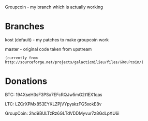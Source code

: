 Groupcoin - my branch which is actually working

Branches
===================
kost (default) - my patches to make groupcoin work

master - original code taken from upstream

	(currently from http://sourceforge.net/projects/galacticmilieu/files/GRouPcoin/)


Donations
===================
BTC: 194XseH3sF3PSx7EFcRQJw5mG2t1EX1qas

LTC: LZCrXPMx853EYKLZPjVYpyskzFG5xokE8v

GroupCoin: 2hd9BULTzRz6GLTdVDDMyvur7z8GdLpXU6i
